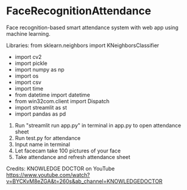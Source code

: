 # FaceRecognitionAttendance
Face recognition-based smart attendance system with web app using machine learning.

Libraries:
from sklearn.neighbors import KNeighborsClassifier
- import cv2
- import pickle
- import numpy as np
- import os
- import csv
- import time
- from datetime import datetime
- from win32com.client import Dispatch
- import streamlit as st
- import pandas as pd

1. Run "streamlit run app.py" in terminal in app.py to open attendance sheet
2. Run test.py for attendance
3. Input name in terminal
4. Let facecam take 100 pictures of your face
5. Take attendance and refresh attendance sheet

Credits: KNOWLEDGE DOCTOR on YouTube
https://www.youtube.com/watch?v=BYCKvM8eZGA&t=260s&ab_channel=KNOWLEDGEDOCTOR
